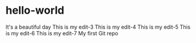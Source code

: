 # hello-world
It's a beautiful day
This is my edit-3
This is my edit-4
This is my edit-5
This is my edit-6
This is my edit-7
My first Git repo
